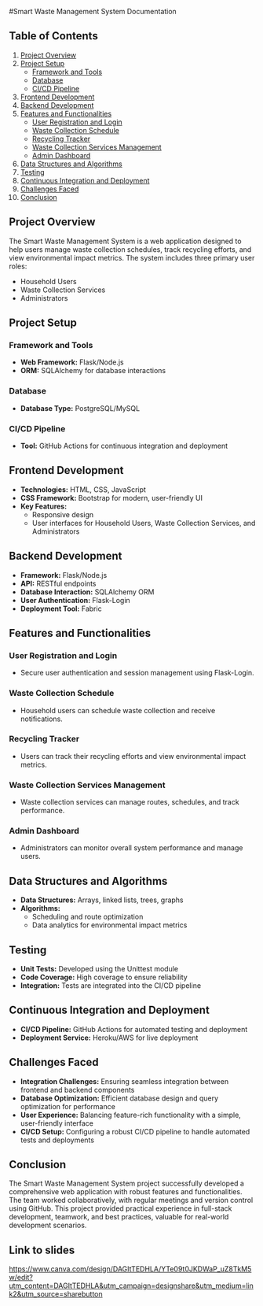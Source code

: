 #Smart Waste Management System Documentation

## Table of Contents
1. [Project Overview](#project-overview)
2. [Project Setup](#project-setup)
   - [Framework and Tools](#framework-and-tools)
   - [Database](#database)
   - [CI/CD Pipeline](#cicd-pipeline)
3. [Frontend Development](#frontend-development)
4. [Backend Development](#backend-development)
5. [Features and Functionalities](#features-and-functionalities)
   - [User Registration and Login](#user-registration-and-login)
   - [Waste Collection Schedule](#waste-collection-schedule)
   - [Recycling Tracker](#recycling-tracker)
   - [Waste Collection Services Management](#waste-collection-services-management)
   - [Admin Dashboard](#admin-dashboard)
6. [Data Structures and Algorithms](#data-structures-and-algorithms)
7. [Testing](#testing)
8. [Continuous Integration and Deployment](#continuous-integration-and-deployment)
9. [Challenges Faced](#challenges-faced)
10. [Conclusion](#conclusion)

## Project Overview
The Smart Waste Management System is a web application designed to help users manage waste collection schedules, track recycling efforts, and view environmental impact metrics. The system includes three primary user roles:
- Household Users
- Waste Collection Services
- Administrators

## Project Setup

### Framework and Tools
- **Web Framework:** Flask/Node.js
- **ORM:** SQLAlchemy for database interactions

### Database
- **Database Type:** PostgreSQL/MySQL

### CI/CD Pipeline
- **Tool:** GitHub Actions for continuous integration and deployment

## Frontend Development
- **Technologies:** HTML, CSS, JavaScript
- **CSS Framework:** Bootstrap for modern, user-friendly UI
- **Key Features:**
  - Responsive design
  - User interfaces for Household Users, Waste Collection Services, and Administrators

## Backend Development
- **Framework:** Flask/Node.js
- **API:** RESTful endpoints
- **Database Interaction:** SQLAlchemy ORM
- **User Authentication:** Flask-Login
- **Deployment Tool:** Fabric

## Features and Functionalities

### User Registration and Login
- Secure user authentication and session management using Flask-Login.

### Waste Collection Schedule
- Household users can schedule waste collection and receive notifications.

### Recycling Tracker
- Users can track their recycling efforts and view environmental impact metrics.

### Waste Collection Services Management
- Waste collection services can manage routes, schedules, and track performance.

### Admin Dashboard
- Administrators can monitor overall system performance and manage users.

## Data Structures and Algorithms
- **Data Structures:** Arrays, linked lists, trees, graphs
- **Algorithms:**
  - Scheduling and route optimization
  - Data analytics for environmental impact metrics

## Testing
- **Unit Tests:** Developed using the Unittest module
- **Code Coverage:** High coverage to ensure reliability
- **Integration:** Tests are integrated into the CI/CD pipeline

## Continuous Integration and Deployment
- **CI/CD Pipeline:** GitHub Actions for automated testing and deployment
- **Deployment Service:** Heroku/AWS for live deployment

## Challenges Faced
- **Integration Challenges:** Ensuring seamless integration between frontend and backend components
- **Database Optimization:** Efficient database design and query optimization for performance
- **User Experience:** Balancing feature-rich functionality with a simple, user-friendly interface
- **CI/CD Setup:** Configuring a robust CI/CD pipeline to handle automated tests and deployments

## Conclusion
The Smart Waste Management System project successfully developed a comprehensive web application with robust features and functionalities. The team worked collaboratively, with regular meetings and version control using GitHub. This project provided practical experience in full-stack development, teamwork, and best practices, valuable for real-world development scenarios.

## Link to slides 
https://www.canva.com/design/DAGItTEDHLA/YTe09t0JKDWaP_uZ8TkM5w/edit?utm_content=DAGItTEDHLA&utm_campaign=designshare&utm_medium=link2&utm_source=sharebutton

